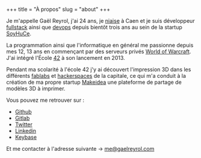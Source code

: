 +++
title = "À propos"
slug = "about"
+++

Je m'appelle Gaël Reyrol, j'ai 24 ans, je [niaise](https://fr.wiktionary.org/wiki/niaiser) à Caen et je suis développeur [fullstack](https://fr.wikipedia.org/wiki/D%C3%A9veloppeur_full_stack) ainsi que [devops](https://fr.wikipedia.org/wiki/Devops) depuis bientôt trois ans au sein de la startup [SoyHuCe](https://soyhuce.fr).

La programmation ainsi que l'informatique en général me passionne depuis mes 12, 13 ans en commençant par des serveurs privés [World of Warcraft](https://fr.wikipedia.org/wiki/World_of_Warcraft). J'ai intégré l'École [42](http://www.42.fr/) à son lancement en 2013.

Pendant ma scolarité à l'école 42 j'y ai découvert l'impression 3D dans les différents [fablabs](https://fr.wikipedia.org/wiki/Fab_lab) et [hackerspaces](https://fr.wikipedia.org/wiki/Hackerspace) de la capitale, ce qui m'a conduit à
la création de ma propre startup [Makeidea](https://makeidea.io) une plateforme de partage de modèles 3D à imprimer.

Vous pouvez me retrouver sur :

- [Github](https://github.com/Zevran)
- [Gitlab](https://gitlab.com/Zevran)
- [Twitter](https://twitter.com/GaelReyrol)
- [Linkedin](https://linkedin.com/in/gaelreyrol)
- [Keybase](https://keybase.io/zevran)

<!-- De belles choses niveau making sont à venir sur Caen donc je vous recommande d'aller voir par là si ça vous intéresse -> [makelabs.xyz](https://makelabs.xyz) -->

<!-- Vous abonnez à ma newsletter 'Brain Wash' sur [Tinyletter](https://tinyletter.com/Zevran). -->

Et me contacter à l'adresse suivante -> [me@gaelreyrol.com](mailto:me@gaelreyrol.com)

